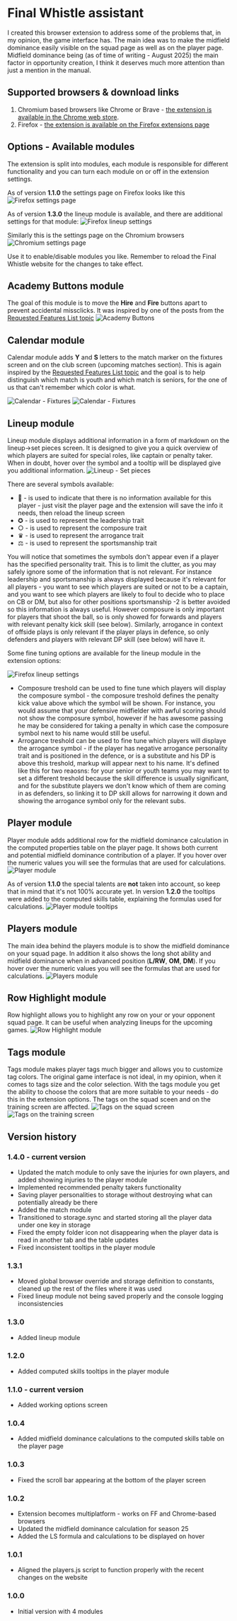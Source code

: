 # Final Whistle assistant
I created this browser extension to address some of the problems that, in my opinion, the game interface has. The main idea was to make the midfield dominance easily visible on the squad page as well as on the player page. Midfield dominance being (as of time of writing - August 2025) the main factor in opportunity creation, I think it deserves much more attention than just a mention in the manual.

## Supported browsers & download links
1. Chromium based browsers like Chrome or Brave - [the extension is available in the Chrome web store](https://chromewebstore.google.com/detail/final-whistle-assistant/hcnoehlpicjabafnchohpbocakdnmimn).
2. Firefox - [the extension is available on the Firefox extensions page](https://addons.mozilla.org/en-US/firefox/addon/final-whistle-assistant/)

## Options - Available modules
The extension is split into modules, each module is responsible for different functionality and you can turn each module on or off in the extension settings.

As of version **1.1.0** the settings page on Firefox looks like this
![Firefox settings page](images/options_firefox.jpg)

As of version **1.3.0** the lineup module is available, and there are additional settings for that module:
![Firefox lineup settings](images/lineup_options.jpg)

Similarly this is the settings page on the Chromium browsers
![Chromium settings page](images/options_chromium.jpg)

Use it to enable/disable modules you like. Remember to reload the Final Whistle website for the changes to take effect.

## Academy Buttons module
The goal of this module is to move the **Hire** and **Fire** buttons apart to prevent accidental missclicks. It was inspired by one of the posts from the [Requested Features List topic](https://www.finalwhistle.org/en/forum/topic/125/page/103)
![Academy Buttons](images/academy_buttons.jpg)

## Calendar module
Calendar module adds **Y** and **S** letters to the match marker on the fixtures screen and on the club screen (upcoming matches section). This is again inspired by the [Requested Features List topic](https://www.finalwhistle.org/en/forum/topic/125/page/103) and the goal is to help distinguish which match is youth and which match is seniors, for the one of us that can't remember which color is what.

![Calendar - Fixtures](images/calendar01.jpg)
![Calendar - Fixtures](images/calendar02.jpg)

## Lineup module
Lineup module displays additional information in a form of markdown on the lineup->set pieces screen. It is designed to give you a quick overview of which players are suited for special roles, like captain or penalty taker. When in doubt, hover over the symbol and a tooltip will be displayed give you additional information.
![Lineup - Set pieces](images/lineup01.jpg)

There are several symbols available:
 - 📂 - is used to indicate that there is no information available for this player - just visit the player page and the extension will save the info it needs, then reload the lineup screen
 - ✪ - is used to represent the leadership trait
 - ○ - is used to represent the composure trait
 - ♛ - is used to represent the arrogance trait
 - ⚖ - is used to represent the sportsmanship trait

You will notice that sometimes the symbols don't appear even if a player has the specified personality trait. This is to limit the clutter, as you may safely ignore some of the information that is not relevant. For instance leadership and sportsmanship is always displayed because it's relevant for all players - you want to see which players are suited or not to be a captain, and you want to see which players are likely to foul to decide who to place on CB or DM, but also for other positions sportsmanship -2 is better avoided so this information is always useful. However composure is only important for players that shoot the ball, so is only showed for forwards and players with relevant penalty kick skill (see below). Similarly, arrogance in context of offside plays is only relevant if the player plays in defence, so only defenders and players with relevant DP skill (see below) will have it. 

Some fine tuning options are available for the lineup module in the extension options:

![Firefox lineup settings](images/lineup_options.jpg)

 - Composure treshold can be used to fine tune which players will display the composure symbol - the composure treshold defines the penalty kick value above which the symbol will be shown. For instance, you would assume that your defensive midfielder with awful scoring should not show the composure symbol, however if he has awesome passing he may be considered for taking a penalty in which case the composure symbol next to his name would still be useful.
 - Arrogance treshold can be used to fine tune which players will displaye the arrogance symbol - if the player has negative arrogance personality trait and is positioned in the defence, or is a substitute and his DP is above this treshold, markup will appear next to his name. It's defined like this for two reaosns: for your senior or youth teams you may want to set a different treshold because the skill difference is usually significant, and for the substitute players we don't know which of them are coming in as defenders, so linking it to DP skill allows for narrowing it down and showing the arrogance symbol only for the relevant subs.

## Player module
Player module adds additional row for the midfield dominance calculation in the computed properties table on the player page. It shows both current and potential midfield dominance contribution of a player. If you hover over the numeric values you will see the formulas that are used for calculations.
![Player module](images/player.jpg)

As of version **1.1.0** the special talents are **not** taken into account, so keep that in mind that it's not 100% accurate yet.
In version **1.2.0** the tooltips were added to the computed skills table, explaining the formulas used for calculations.
![Player module tooltips](images/player_01.jpg)

## Players module
The main idea behind the players module is to show the midfield dominance on your squad page. In addition it also shows the long shot ability and midfield dominance when in advanced position (**L/RW**, **OM**, **DM**). If you hover over the numeric values you will see the formulas that are used for calculations.
![Players module](images/players.jpg)

## Row Highlight module
Row highlight allows you to highlight any row on your or your opponent squad page. It can be useful when analyzing lineups for the upcoming games.
![Row Highlight module](images/row_highlight.jpg)

## Tags module
Tags module makes player tags much bigger and allows you to customize tag colors. The original game interface is not ideal, in my opinion, when it comes to tags size and the color selection. With the tags module you get the ability to choose the colors that are more suitable to your needs - do this in the extension options. The tags on the squad sceen and on the training screen are affected.
![Tags on the squad screen](images/tags01.jpg)
![Tags on the training screen](images/tags02.jpg)

## Version history
### 1.4.0 - current version
 - Updated the match module to only save the injuries for own players, and added showing injuries to the player module
 - Implemented recommended penalty takers functionality
 - Saving player personalities to storage without destroying what can potentially already be there
 - Added the match module
 - Transitioned to storage.sync and started storing all the player data under one key in storage
 - Fixed the empty folder icon not disappearing when the player data is read in another tab and the table updates
 - Fixed inconsistent tooltips in the player module
### 1.3.1
 - Moved global browser override and storage definition to constants, cleaned up the rest of the files where it was used
 - Fixed lineup module not being saved properly and the console logging inconsistencies
### 1.3.0
 - Added lineup module
### 1.2.0
 - Added computed skills tooltips in the player module
### 1.1.0 - current version
 - Added working options screen
### 1.0.4
 - Added midfield dominance calculations to the computed skills table on the player page
### 1.0.3
 - Fixed the scroll bar appearing at the bottom of the player screen
### 1.0.2
 - Extension becomes multiplatform - works on FF and Chrome-based browsers
 - Updated the midfield dominance calculation for season 25
 - Added the LS formula and calculations to be displayed on hover
### 1.0.1
 - Aligned the players.js script to function properly with the recent changes on the website
### 1.0.0
 - Initial version with 4 modules
